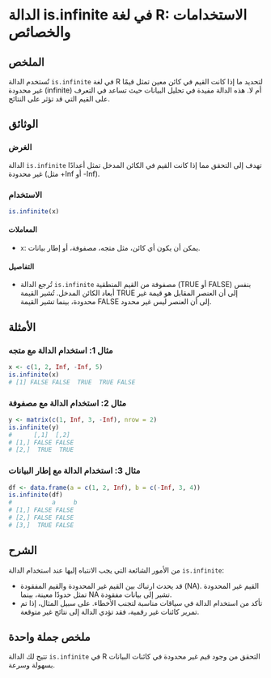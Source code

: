 <!--
Meta Description: # الدالة is.infinite في لغة R: الاستخدامات والخصائص ## الملخص تُستخدم الدالة `is.infinite` في لغة R لتحديد ما إذا كانت القيم في كائن معين تمثل قيمًا غ...
Meta Keywords: الدالة, false, infinite, غير, inf
-->

# الدالة is.infinite في لغة R: الاستخدامات والخصائص

## الملخص
تُستخدم الدالة `is.infinite` في لغة R لتحديد ما إذا كانت القيم في كائن معين تمثل قيمًا غير محدودة (infinite) أم لا. هذه الدالة مفيدة في تحليل البيانات حيث تساعد في التعرف على القيم التي قد تؤثر على النتائج.

## الوثائق
### الغرض
الدالة `is.infinite` تهدف إلى التحقق مما إذا كانت القيم في الكائن المدخل تمثل أعدادًا غير محدودة (مثل +Inf أو -Inf).

### الاستخدام
```R
is.infinite(x)
```
#### المعاملات
- `x`: يمكن أن يكون أي كائن، مثل متجه، مصفوفة، أو إطار بيانات.

#### التفاصيل
- تُرجع الدالة `is.infinite` مصفوفة من القيم المنطقية (TRUE أو FALSE) بنفس أبعاد الكائن المدخل. تُشير القيمة TRUE إلى أن العنصر المقابل هو قيمة غير محدودة، بينما تشير القيمة FALSE إلى أن العنصر ليس غير محدود.

## الأمثلة
### مثال 1: استخدام الدالة مع متجه
```R
x <- c(1, 2, Inf, -Inf, 5)
is.infinite(x)
# [1] FALSE FALSE  TRUE  TRUE FALSE
```

### مثال 2: استخدام الدالة مع مصفوفة
```R
y <- matrix(c(1, Inf, 3, -Inf), nrow = 2)
is.infinite(y)
#      [,1]  [,2]
# [1,] FALSE FALSE
# [2,]  TRUE  TRUE
```

### مثال 3: استخدام الدالة مع إطار البيانات
```R
df <- data.frame(a = c(1, 2, Inf), b = c(-Inf, 3, 4))
is.infinite(df)
#           a     b
# [1,] FALSE FALSE
# [2,] FALSE FALSE
# [3,]  TRUE FALSE
```

## الشرح
من الأمور الشائعة التي يجب الانتباه إليها عند استخدام الدالة `is.infinite`:
- قد يحدث ارتباك بين القيم غير المحدودة والقيم المفقودة (NA). القيم غير المحدودة تمثل حدودًا معينة، بينما NA تشير إلى بيانات مفقودة.
- تأكد من استخدام الدالة في سياقات مناسبة لتجنب الأخطاء. على سبيل المثال، إذا تم تمرير كائنات غير رقمية، فقد تؤدي الدالة إلى نتائج غير متوقعة.

## ملخص جملة واحدة
تتيح لك الدالة `is.infinite` في R التحقق من وجود قيم غير محدودة في كائنات البيانات بسهولة وسرعة.